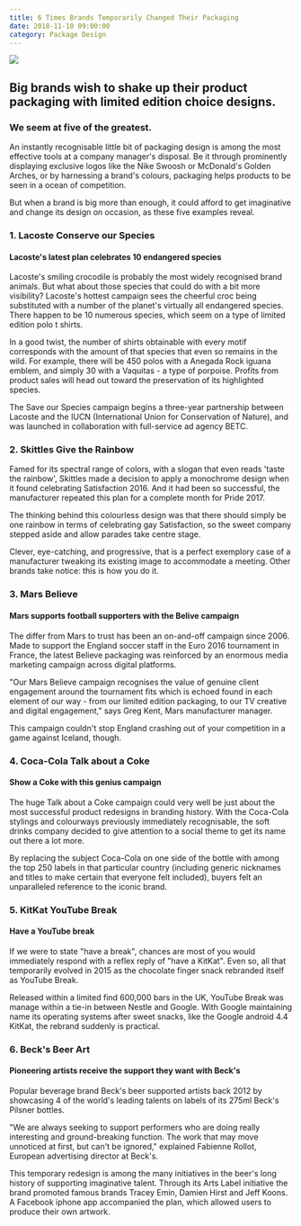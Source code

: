 ```yaml
---
title: 6 Times Brands Temporarily Changed Their Packaging
date: 2018-11-10 09:00:00
category: Package Design
---
```


![](/img/2.jpg)

## Big brands wish to shake up their product packaging with limited edition choice designs. 

### We seem at five of the greatest.
An instantly recognisable little bit of packaging design is among the most effective tools at a company manager's disposal. Be it through prominently displaying exclusive logos like the Nike Swoosh or McDonald's Golden Arches, or by harnessing a brand's colours, packaging helps products to be seen in a ocean of competition.

<!-- more -->

But when a brand is big more than enough, it could afford to get imaginative and change its design on occasion, as these five examples reveal.

### 1. Lacoste Conserve our Species
#### Lacoste's latest plan celebrates 10 endangered species

Lacoste's smiling crocodile is probably the most widely recognised brand animals. But what about those species that could do with a bit more visibility? Lacoste's hottest campaign sees the cheerful croc being substituted with a number of the planet's virtually all endangered species. There happen to be 10 numerous species, which seem on a type of limited edition polo t shirts. 

In a good twist, the number of shirts obtainable with every motif corresponds with the amount of that species that even so remains in the wild. For example, there will be 450 polos with a Anegada Rock iguana emblem, and simply 30 with a Vaquitas - a type of porpoise. Profits from product sales will head out toward the preservation of its highlighted species. 

The Save our Species campaign begins a three-year partnership between Lacoste and the IUCN (International Union for Conservation of Nature), and was launched in collaboration with full-service ad agency BETC.

### 2. Skittles Give the Rainbow
Famed for its spectral range of colors, with a slogan that even reads 'taste the rainbow', Skittles made a decision to apply a monochrome design when it found celebrating Satisfaction 2016. And it had been so successful, the manufacturer repeated this plan for a complete month for Pride 2017. 

The thinking behind this colourless design was that there should simply be one rainbow in terms of celebrating gay Satisfaction, so the sweet company stepped aside and allow parades take centre stage.

Clever, eye-catching, and progressive, that is a perfect exemplory case of a manufacturer tweaking its existing image to accommodate a meeting. Other brands take notice: this is how you do it.

### 3. Mars Believe
#### Mars supports football supporters with the Belive campaign
The differ from Mars to trust has been an on-and-off campaign since 2006. Made to support the England soccer staff in the Euro 2016 tournament in France, the latest Believe packaging was reinforced by an enormous media marketing campaign across digital platforms.

"Our Mars Believe campaign recognises the value of genuine client engagement around the tournament fits which is echoed found in each element of our way - from our limited edition packaging, to our TV creative and digital engagement," says Greg Kent, Mars manufacturer manager.

This campaign couldn't stop England crashing out of your competition in a game against Iceland, though.

### 4. Coca-Cola Talk about a Coke
#### Show a Coke with this genius campaign
The huge Talk about a Coke campaign could very well be just about the most successful product redesigns in branding history. With the Coca-Cola stylings and colourways previously immediately recognisable, the soft drinks company decided to give attention to a social theme to get its name out there a lot more.

By replacing the subject Coca-Cola on one side of the bottle with among the top 250 labels in that particular country (including generic nicknames and titles to make certain that everyone felt included), buyers felt an unparalleled reference to the iconic brand.

### 5. KitKat YouTube Break
#### Have a YouTube break
If we were to state "have a break", chances are most of you would immediately respond with a reflex reply of "have a KitKat". Even so, all that temporarily evolved in 2015 as the chocolate finger snack rebranded itself as YouTube Break.

Released within a limited find 600,000 bars in the UK, YouTube Break was manage within a tie-in between Nestle and Google. With Google maintaining name its operating systems after sweet snacks, like the Google android 4.4 KitKat, the rebrand suddenly is practical.

### 6. Beck's Beer Art
#### Pioneering artists receive the support they want with Beck's
Popular beverage brand Beck's beer supported artists back 2012 by showcasing 4 of the world's leading talents on labels of its 275ml Beck's Pilsner bottles.

"We are always seeking to support performers who are doing really interesting and ground-breaking function. The work that may move unnoticed at first, but can't be ignored," explained Fabienne Rollot, European advertising director at Beck's.

This temporary redesign is among the many initiatives in the beer's long history of supporting imaginative talent. Through its Arts Label initiative the brand promoted famous brands Tracey Emin, Damien Hirst and Jeff Koons. A Facebook iphone app accompanied the plan, which allowed users to produce their own artwork.